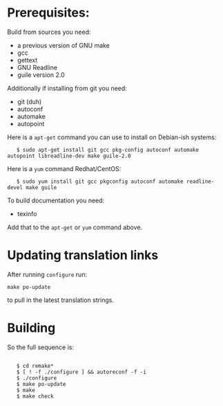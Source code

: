 # Prerequisites:

Build from sources you need:

* a previous version of GNU make
* gcc
* gettext
* GNU Readline
* guile version 2.0


Additionally if installing from git you need:

* git (duh)
* autoconf
* automake
* autopoint

Here is a `apt-get` command you can use to install on Debian-ish systems:

```console
   $ sudo apt-get install git gcc pkg-config autoconf automake autopoint libreadline-dev make guile-2.0
```

Here is a `yum` command Redhat/CentOS:

```console
   $ sudo yum install git gcc pkgconfig autoconf automake readline-devel make guile
```

To build documentation you need:

* texinfo

Add that to the `apt-get` or `yum` command above.

# Updating translation links

After running `configure` run:

    make po-update

to pull in the latest translation strings.


# Building

So the full sequence is:

```console

   $ cd remake*
   $ [ ! -f ./configure ] && autoreconf -f -i
   $ ./configure
   $ make po-update
   $ make
   $ make check
```
